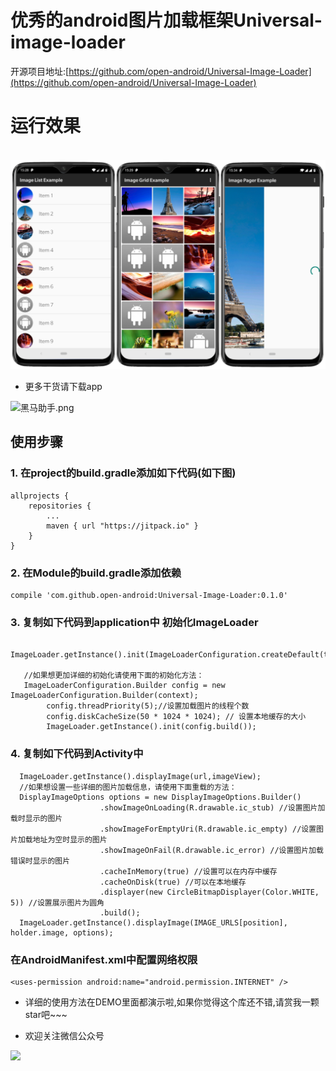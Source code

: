 # 优秀的android图片加载框架Universal-image-loader
开源项目地址:[https://github.com/open-android/Universal-Image-Loader](https://github.com/open-android/Universal-Image-Loader)
# 运行效果
  ![](https://github.com/nostra13/Android-Universal-Image-Loader/raw/master/UniversalImageLoader.png)
  
  * 更多干货请下载app


![黑马助手.png](http://upload-images.jianshu.io/upload_images/4037105-f777f1214328dcc4.png?imageMogr2/auto-orient/strip%7CimageView2/2/w/1240)

## 使用步骤
### 1. 在project的build.gradle添加如下代码(如下图)

	allprojects {
	    repositories {
	        ...
	        maven { url "https://jitpack.io" }
	    }
	}
  
### 2. 在Module的build.gradle添加依赖

    compile 'com.github.open-android:Universal-Image-Loader:0.1.0'
### 3. 复制如下代码到application中 初始化ImageLoader

	   ImageLoader.getInstance().init(ImageLoaderConfiguration.createDefault(this));

	   //如果想更加详细的初始化请使用下面的初始化方法：
	   ImageLoaderConfiguration.Builder config = new ImageLoaderConfiguration.Builder(context);
			config.threadPriority(5);//设置加载图片的线程个数
			config.diskCacheSize(50 * 1024 * 1024); // 设置本地缓存的大小
			ImageLoader.getInstance().init(config.build());
### 4. 复制如下代码到Activity中

	  ImageLoader.getInstance().displayImage(url,imageView);
	  //如果想设置一些详细的图片加载信息，请使用下面重载的方法：
	  DisplayImageOptions options = new DisplayImageOptions.Builder()
						.showImageOnLoading(R.drawable.ic_stub) //设置图片加载时显示的图片
						.showImageForEmptyUri(R.drawable.ic_empty) //设置图片加载地址为空时显示的图片
						.showImageOnFail(R.drawable.ic_error) //设置图片加载错误时显示的图片
						.cacheInMemory(true) //设置可以在内存中缓存
						.cacheOnDisk(true) //可以在本地缓存
						.displayer(new CircleBitmapDisplayer(Color.WHITE, 5)) //设置展示图片为圆角
						.build();
	  ImageLoader.getInstance().displayImage(IMAGE_URLS[position], holder.image, options);
  ### 在AndroidManifest.xml中配置网络权限

    <uses-permission android:name="android.permission.INTERNET" />
    
    
* 详细的使用方法在DEMO里面都演示啦,如果你觉得这个库还不错,请赏我一颗star吧~~~

* 欢迎关注微信公众号

![](http://upload-images.jianshu.io/upload_images/4037105-8f737b5104dd0b5d.png?imageMogr2/auto-orient/strip%7CimageView2/2/w/1240)   
  
  
